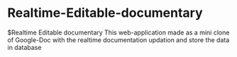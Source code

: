 # Realtime-Editable-documentary
$Realtime Editable documentary This web-application made as a mini clone of Google-Doc with the realtime documentation updation and store the data in database
